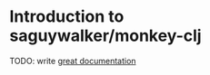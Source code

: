 # Introduction to saguywalker/monkey-clj

TODO: write [great documentation](http://jacobian.org/writing/what-to-write/)
